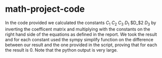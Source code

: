 # math-project-code
In the code provided we calculated the constants $C_1$ $C_2$ $C_3$ $D_1$ $D_$2 $D_3$ by inverting the coefficent matrix and multiplying with the constants on the right hand side of the equations as defined in the report. We took the result and for each constant used the sympy simplify function on the difference between our result and the one provided in the script, proving that for each the result is 0. Note that the python output is very large.
